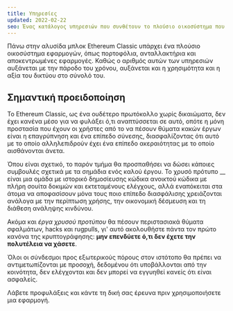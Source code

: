```yaml
---
title: Υπηρεσίες
updated: 2022-02-22
seo: Ένας κατάλογος υπηρεσιών που συνθέτουν το πλούσιο οικοσύστημα που βρίσκεται στην κορυφή του Ethereum Classic, όπως πορτοφόλια, ανταλλακτήρια και αποκεντρωμένες εφαρμογές.
---
```


Πάνω στην αλυσίδα μπλοκ Ethereum Classic υπάρχει ένα πλούσιο οικοσύστημα εφαρμογών, όπως πορτοφόλια, ανταλλακτήρια και αποκεντρωμένες εφαρμογές. Καθώς ο αριθμός αυτών των υπηρεσιών αυξάνεται με την πάροδο του χρόνου, αυξάνεται και η χρησιμότητα και η αξία του δικτύου στο σύνολό του.

## Σημαντική προειδοποίηση

Το Ethereum Classic, ως ένα ουδέτερο πρωτόκολλο χωρίς δικαιώματα, δεν έχει κανένα μέσο για να φυλάξει ό,τι αναπτύσσεται σε αυτό, οπότε η μόνη προστασία που έχουν οι χρήστες από το να πέσουν θύματα κακών έργων είναι η επαγρύπνηση και ένα επίπεδο σύνεσης, διασφαλίζοντας ότι αυτό με το οποίο αλληλεπιδρούν έχει ένα επίπεδο ακεραιότητας με το οποίο αισθάνονται άνετα.

Όπου είναι σχετικό, το παρόν τμήμα θα προσπαθήσει να δώσει κάποιες συμβουλές σχετικά με τα σημάδια ενός καλού έργου. Το χρυσό πρότυπο __ είναι μια ομάδα με ιστορικό δημοσίευσης κώδικα ανοικτού κώδικα με πλήρη σουίτα δοκιμών και εκτεταμένους ελέγχους, αλλά εναπόκειται στα άτομα να αποφασίσουν μόνα τους ποιο επίπεδο διασφάλισης χρειάζονται ανάλογα με την περίπτωση χρήσης, την οικονομική δέσμευση και τη διάθεση ανάληψης κινδύνου.

Ακόμα και _έργα χρυσού προτύπου_ θα πέσουν περιστασιακά θύματα σφαλμάτων, hacks και rugpulls, γι' αυτό ακολουθήστε πάντα τον πρώτο κανόνα της κρυπτογράφησης: **μην επενδύετε ό,τι δεν έχετε την πολυτέλεια να χάσετε**.

Όλοι οι σύνδεσμοι προς εξωτερικούς πόρους στον ιστότοπο θα πρέπει να αντιμετωπίζονται με προσοχή, δεδομένου ότι υποβάλλονται από την κοινότητα, δεν ελέγχονται και δεν μπορεί να εγγυηθεί κανείς ότι είναι ασφαλείς.

Λάβετε προφυλάξεις και κάντε τη δική σας έρευνα πριν χρησιμοποιήσετε μια εφαρμογή.
